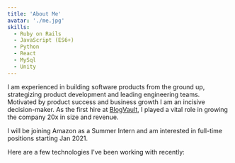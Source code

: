 ```yaml
---
title: 'About Me'
avatar: './me.jpg'
skills:
  - Ruby on Rails
  - JavaScript (ES6+)
  - Python
  - React
  - MySql
  - Unity
---
```


I am experienced in building software products from the ground up, strategizing product development and leading engineering teams. Motivated by product success and business growth I am an incisive decision-maker. As the first hire at [BlogVault](https://blogvault.net), I played a vital role in growing the company 20x in size and revenue.

I will be joining Amazon as a Summer Intern and am interested in full-time positions starting Jan 2021.

Here are a few technologies I've been working with recently:
